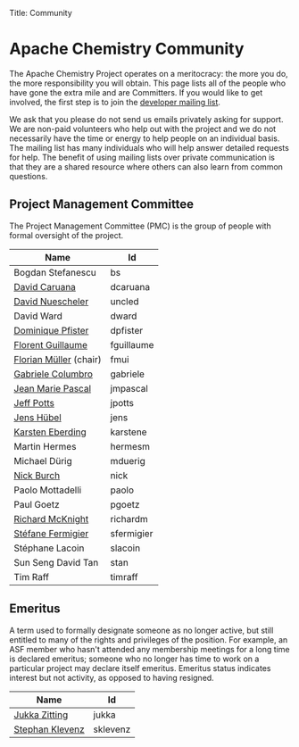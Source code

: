 Title: Community

# Apache Chemistry Community

The Apache Chemistry Project operates on a meritocracy: the more you do, the more responsibility you will obtain. This page lists all of the people who have gone the extra mile and are Committers. If you would like to get involved, the first step is to join the [developer mailing list](http://mail-archives.apache.org/mod_mbox/chemistry-dev/).

We ask that you please do not send us emails privately asking for support. We are non-paid volunteers who help out with the project and we do not necessarily have the time or energy to help people on an individual basis. The mailing list has many individuals who will help answer detailed requests for help. The benefit of using mailing lists over private communication is that they are a shared resource where others can also learn from common questions.


## Project Management Committee

The Project Management Committee (PMC) is the group of people with formal oversight of the project.

Name|Id
----|--
Bogdan Stefanescu|bs
[David Caruana](https://issues.apache.org/jira/secure/ViewProfile.jspa?name=dcaruana)|dcaruana
[David Nuescheler](https://issues.apache.org/jira/secure/ViewProfile.jspa?name=uncled)|uncled
David Ward|dward
[Dominique Pfister](https://issues.apache.org/jira/secure/ViewProfile.jspa?name=dpfister)|dpfister
[Florent Guillaume](https://issues.apache.org/jira/secure/ViewProfile.jspa?name=fguillaume)|fguillaume
[Florian Müller](https://issues.apache.org/jira/secure/ViewProfile.jspa?name=fmui) (chair)|fmui
[Gabriele Columbro](https://issues.apache.org/jira/secure/ViewProfile.jspa?name=gcolumbro)|gabriele
[Jean Marie Pascal](https://issues.apache.org/jira/secure/ViewProfile.jspa?name=jeanmarie.pascal)|jmpascal
[Jeff Potts](https://issues.apache.org/jira/secure/ViewProfile.jspa?name=jpotts)|jpotts
[Jens Hübel](https://issues.apache.org/jira/secure/ViewProfile.jspa?name=jenshuebel)|jens
[Karsten Eberding](https://issues.apache.org/jira/secure/ViewProfile.jspa?name=karstene)|karstene
Martin Hermes|hermesm
Michael Dürig|mduerig
[Nick Burch](https://issues.apache.org/jira/secure/ViewProfile.jspa?name=gagravarr)|nick
Paolo Mottadelli|paolo
Paul Goetz|pgoetz
[Richard McKnight](https://issues.apache.org/jira/secure/ViewProfile.jspa?name=richardm)|richardm
[Stéfane Fermigier](https://issues.apache.org/jira/secure/ViewProfile.jspa?name=sfermigier)|sfermigier
Stéphane Lacoin|slacoin
Sun Seng David Tan|stan
Tim Raff|timraff


## Emeritus

A term used to formally designate someone as no longer active, but still entitled to many of the rights and privileges of the position.
For example, an ASF member who hasn't attended any membership meetings for a long time is declared emeritus; someone who no longer has time to work on a particular project may declare itself emeritus.
Emeritus status indicates interest but not activity, as opposed to having resigned.

Name|Id
----|--
[Jukka Zitting](https://issues.apache.org/jira/secure/ViewProfile.jspa?name=jukkaz)|jukka
[Stephan Klevenz](https://issues.apache.org/jira/secure/ViewProfile.jspa?name=klevenzs)|sklevenz